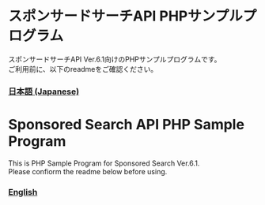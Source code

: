 # スポンサードサーチAPI PHPサンプルプログラム
スポンサードサーチAPI Ver.6.1向けのPHPサンプルプログラムです。<br>
ご利用前に、以下のreadmeをご確認ください。<br>
### [日本語 (Japanese)](./readme_JA.txt)


# Sponsored Search API PHP Sample Program
This is PHP Sample Program for Sponsored Search Ver.6.1.<br>
Please confiorm the readme below before using.
### [English](./readme_EN.txt)
